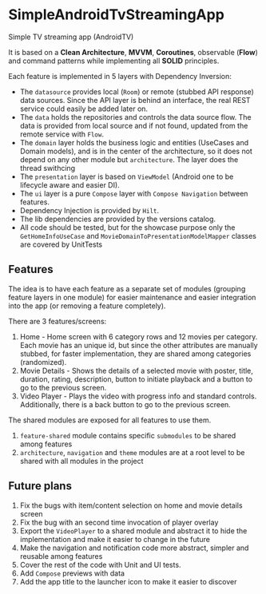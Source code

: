 # SimpleAndroidTvStreamingApp
Simple TV streaming app (AndroidTV)

It is based on a **Clean Architecture**, **MVVM**, **Coroutines**, observable (**Flow**) and command patterns while implementing all **SOLID** principles.

Each feature is implemented in 5 layers with Dependency Inversion: 
- The `datasource` provides local (`Room`) or remote (stubbed API response) data sources. Since the API layer is behind an interface, the real REST service could easily be added later on.
- The `data` holds the repositories and controls the data source flow. The data is provided from local source and if not found, updated from the remote service with `Flow`.
- The `domain` layer holds the business logic and entities (UseCases and Domain models), and is in the center of the architecture, so it does not depend on any other module but `architecture`. The layer does the thread swithcing 
- The `presentation` layer is based on `ViewModel` (Android one to be lifecycle aware and easier DI).
- The `ui` layer is a pure `Compose` layer with `Compose Navigation` between features.
- Dependency Injection is provided by `Hilt`.
- The lib dependencies are provided by the versions catalog.
- All code should be tested, but for the showcase purpose only the `GetHomeInfoUseCase` and `MovieDomainToPresentationModelMapper` classes are covered by UnitTests

## Features
The idea is to have each feature as a separate set of modules (grouping feature layers in one module) for easier maintenance and easier integration into the app (or removing a feature completely).

There are 3 features/screens:
1. Home - Home screen with 6 category rows and 12 movies per category. Each movie has an unique id, but since the other attributes are manually stubbed, for faster implementation, they are shared among categories (randomized).
2. Movie Details - Shows the details of a selected movie with poster, title, duration, rating, description, button to initiate playback and a button to go to the previous screen.
3. Video Player - Plays the video with progress info and standard controls. Additionally, there is a back button to go to the previous screen.

The shared modules are exposed for all features to use them.
1. `feature-shared` module contains specific `submodules` to be shared among features
2. `architecture`, `navigation` and `theme` modules are at a root level to be shared with all modules in the project

## Future plans
1. Fix the bugs with item/content selection on home and movie details screen
2. Fix the bug with an second time invocation of player overlay
3. Export the `VideoPlayer` to a shared module and abstract it to hide the implementation and make it easier to change in the future
4. Make the navigation and notification code more abstract, simpler and reusable among features
5. Cover the rest of the code with Unit and UI tests.
6. Add `Compose` previews with data
7. Add the app title to the launcher icon to make it easier to discover
